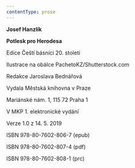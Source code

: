 ```yaml
---
contentType: prose
---
```


**Josef Hanzlík**

**Potlesk pro Herodesa**

Edice Čeští básníci 20. století

Ilustrace na obálce PachetoKZ/Shutterstock.com

Redakce Jaroslava Bednářová

Vydala Městská knihovna v Praze

Mariánské nám. 1, 115 72 Praha 1

V MKP 1. elektronické vydání

Verze 1.0 z 14. 5. 2019

ISBN 978-80-7602-806-7 (epub)

ISBN 978-80-7602-807-4 (pdf)

ISBN 978-80-7602-808-1 (prc)
